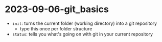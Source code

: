 # 2023-09-06-git_basics

- `init`: turns the current folder (working directory) into a git repository
  - type this once per folder structure
- `status`: tells you what's going on with git in your current repository

